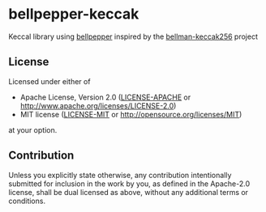 # bellpepper-keccak

Keccal library using [bellpepper](https://github.com/lurk-lab/bellpepper) inspired by the [bellman-keccak256](https://github.com/zatoichi-labs/bellman-keccak256) project

## License

Licensed under either of

 * Apache License, Version 2.0
   ([LICENSE-APACHE](LICENSE-APACHE) or http://www.apache.org/licenses/LICENSE-2.0)
 * MIT license
   ([LICENSE-MIT](LICENSE-MIT) or http://opensource.org/licenses/MIT)

at your option.

## Contribution

Unless you explicitly state otherwise, any contribution intentionally submitted
for inclusion in the work by you, as defined in the Apache-2.0 license, shall be
dual licensed as above, without any additional terms or conditions.